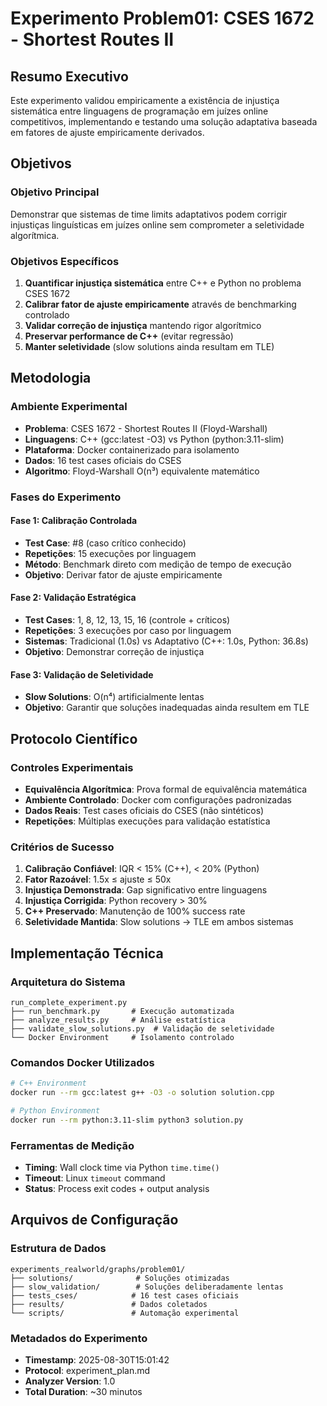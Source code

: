 # Experimento Problem01: CSES 1672 - Shortest Routes II

## Resumo Executivo

Este experimento validou empiricamente a existência de injustiça sistemática entre linguagens de programação em juízes online competitivos, implementando e testando uma solução adaptativa baseada em fatores de ajuste empiricamente derivados.

## Objetivos

### Objetivo Principal
Demonstrar que sistemas de time limits adaptativos podem corrigir injustiças linguísticas em juízes online sem comprometer a seletividade algorítmica.

### Objetivos Específicos
1. **Quantificar injustiça sistemática** entre C++ e Python no problema CSES 1672
2. **Calibrar fator de ajuste empiricamente** através de benchmarking controlado
3. **Validar correção de injustiça** mantendo rigor algorítmico
4. **Preservar performance de C++** (evitar regressão)
5. **Manter seletividade** (slow solutions ainda resultam em TLE)

## Metodologia

### Ambiente Experimental
- **Problema**: CSES 1672 - Shortest Routes II (Floyd-Warshall)
- **Linguagens**: C++ (gcc:latest -O3) vs Python (python:3.11-slim)
- **Plataforma**: Docker containerizado para isolamento
- **Dados**: 16 test cases oficiais do CSES
- **Algoritmo**: Floyd-Warshall O(n³) equivalente matemático

### Fases do Experimento

#### Fase 1: Calibração Controlada
- **Test Case**: #8 (caso crítico conhecido)
- **Repetições**: 15 execuções por linguagem
- **Método**: Benchmark direto com medição de tempo de execução
- **Objetivo**: Derivar fator de ajuste empiricamente

#### Fase 2: Validação Estratégica
- **Test Cases**: 1, 8, 12, 13, 15, 16 (controle + críticos)
- **Repetições**: 3 execuções por caso por linguagem
- **Sistemas**: Tradicional (1.0s) vs Adaptativo (C++: 1.0s, Python: 36.8s)
- **Objetivo**: Demonstrar correção de injustiça

#### Fase 3: Validação de Seletividade
- **Slow Solutions**: O(n⁴) artificialmente lentas
- **Objetivo**: Garantir que soluções inadequadas ainda resultem em TLE

## Protocolo Científico

### Controles Experimentais
- **Equivalência Algorítmica**: Prova formal de equivalência matemática
- **Ambiente Controlado**: Docker com configurações padronizadas
- **Dados Reais**: Test cases oficiais do CSES (não sintéticos)
- **Repetições**: Múltiplas execuções para validação estatística

### Critérios de Sucesso
1. **Calibração Confiável**: IQR < 15% (C++), < 20% (Python)
2. **Fator Razoável**: 1.5x ≤ ajuste ≤ 50x
3. **Injustiça Demonstrada**: Gap significativo entre linguagens
4. **Injustiça Corrigida**: Python recovery > 30%
5. **C++ Preservado**: Manutenção de 100% success rate
6. **Seletividade Mantida**: Slow solutions → TLE em ambos sistemas

## Implementação Técnica

### Arquitetura do Sistema
```
run_complete_experiment.py
├── run_benchmark.py       # Execução automatizada
├── analyze_results.py     # Análise estatística
├── validate_slow_solutions.py  # Validação de seletividade
└── Docker Environment     # Isolamento controlado
```

### Comandos Docker Utilizados
```bash
# C++ Environment
docker run --rm gcc:latest g++ -O3 -o solution solution.cpp

# Python Environment  
docker run --rm python:3.11-slim python3 solution.py
```

### Ferramentas de Medição
- **Timing**: Wall clock time via Python `time.time()`
- **Timeout**: Linux `timeout` command
- **Status**: Process exit codes + output analysis

## Arquivos de Configuração

### Estrutura de Dados
```
experiments_realworld/graphs/problem01/
├── solutions/              # Soluções otimizadas
├── slow_validation/        # Soluções deliberadamente lentas
├── tests_cses/            # 16 test cases oficiais
├── results/               # Dados coletados
└── scripts/               # Automação experimental
```

### Metadados do Experimento
- **Timestamp**: 2025-08-30T15:01:42
- **Protocol**: experiment_plan.md
- **Analyzer Version**: 1.0
- **Total Duration**: ~30 minutos
